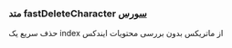 <h3>
 متد fastDeleteCharacter
<a class="ext-link" href="classes_Tetris_Gameplay.js.html#line24" target="_blank">سورس</a>
</h3>
حذف سریع یک index از ماتریکس بدون بررسی محتویات ایندکس
